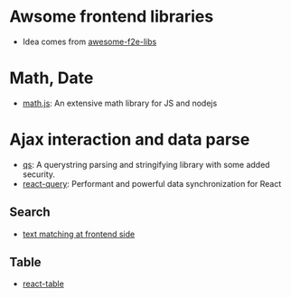 # Awsome frontend libraries

- Idea comes from [awesome-f2e-libs](https://github.com/sorrycc/awesome-f2e-libs)


# Math, Date

-  [math.js](https://mathjs.org/): An extensive math library for JS and nodejs


# Ajax interaction and data parse

- [qs](https://www.npmjs.com/package/qs): A querystring parsing and stringifying library with some added security.
- [react-query](https://react-query.tanstack.com/):  Performant and powerful data synchronization for React

## Search
- [text matching at frontend side](https://www.npmjs.com/package/match-sorter)

## Table
- [react-table](https://github.com/TanStack/react-table)

